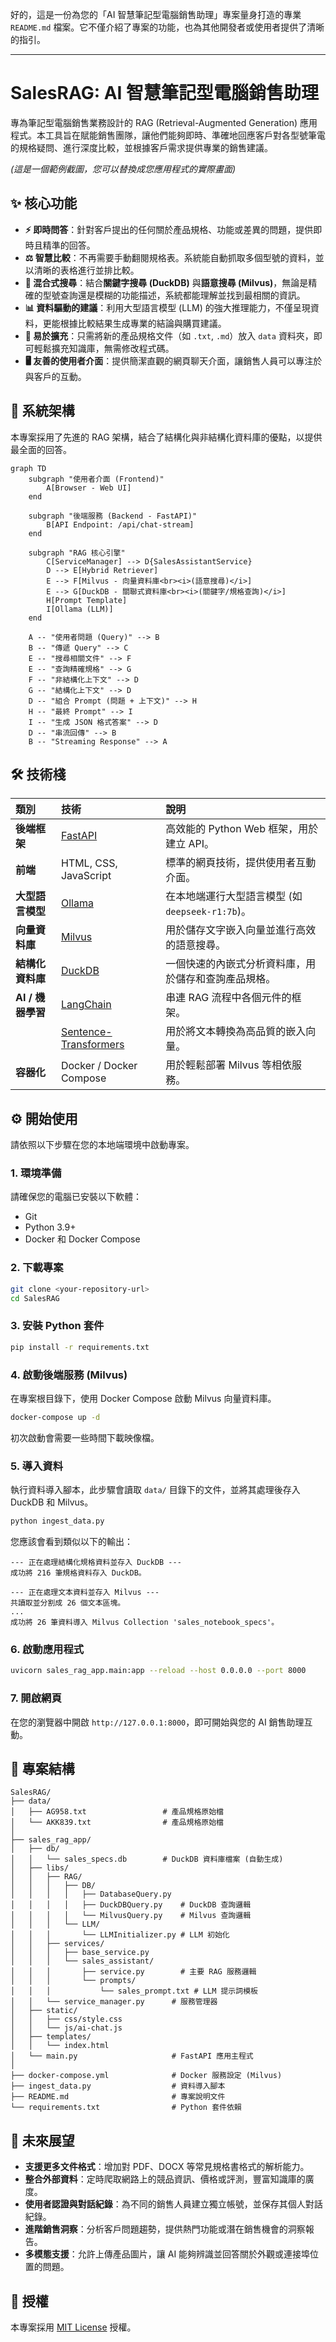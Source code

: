 好的，這是一份為您的「AI 智慧筆記型電腦銷售助理」專案量身打造的專業 `README.md` 檔案。它不僅介紹了專案的功能，也為其他開發者或使用者提供了清晰的指引。

-----

# SalesRAG: AI 智慧筆記型電腦銷售助理

專為筆記型電腦銷售業務設計的 RAG (Retrieval-Augmented Generation) 應用程式。本工具旨在賦能銷售團隊，讓他們能夠即時、準確地回應客戶對各型號筆電的規格疑問、進行深度比較，並根據客戶需求提供專業的銷售建議。

*(這是一個範例截圖，您可以替換成您應用程式的實際畫面)*

## ✨ 核心功能

  * **⚡ 即時問答**：針對客戶提出的任何關於產品規格、功能或差異的問題，提供即時且精準的回答。
  * **⚖️ 智慧比較**：不再需要手動翻閱規格表。系統能自動抓取多個型號的資料，並以清晰的表格進行並排比較。
  * **🧠 混合式搜尋**：結合**關鍵字搜尋 (DuckDB)** 與**語意搜尋 (Milvus)**，無論是精確的型號查詢還是模糊的功能描述，系統都能理解並找到最相關的資訊。
  * **📊 資料驅動的建議**：利用大型語言模型 (LLM) 的強大推理能力，不僅呈現資料，更能根據比較結果生成專業的結論與購買建議。
  * **🔌 易於擴充**：只需將新的產品規格文件（如 `.txt`, `.md`）放入 `data` 資料夾，即可輕鬆擴充知識庫，無需修改程式碼。
  * **🖥️ 友善的使用者介面**：提供簡潔直觀的網頁聊天介面，讓銷售人員可以專注於與客戶的互動。

## 🚀 系統架構

本專案採用了先進的 RAG 架構，結合了結構化與非結構化資料庫的優點，以提供最全面的回答。

```mermaid
graph TD
    subgraph "使用者介面 (Frontend)"
        A[Browser - Web UI]
    end

    subgraph "後端服務 (Backend - FastAPI)"
        B[API Endpoint: /api/chat-stream]
    end

    subgraph "RAG 核心引擎"
        C[ServiceManager] --> D{SalesAssistantService}
        D --> E[Hybrid Retriever]
        E --> F[Milvus - 向量資料庫<br><i>(語意搜尋)</i>]
        E --> G[DuckDB - 關聯式資料庫<br><i>(關鍵字/規格查詢)</i>]
        H[Prompt Template]
        I[Ollama (LLM)]
    end

    A -- "使用者問題 (Query)" --> B
    B -- "傳遞 Query" --> C
    E -- "搜尋相關文件" --> F
    E -- "查詢精確規格" --> G
    F -- "非結構化上下文" --> D
    G -- "結構化上下文" --> D
    D -- "組合 Prompt (問題 + 上下文)" --> H
    H -- "最終 Prompt" --> I
    I -- "生成 JSON 格式答案" --> D
    D -- "串流回傳" --> B
    B -- "Streaming Response" --> A
```

## 🛠️ 技術棧

| 類別 | 技術 | 說明 |
| :--- | :--- | :--- |
| **後端框架** | [FastAPI](https://fastapi.tiangolo.com/) | 高效能的 Python Web 框架，用於建立 API。 |
| **前端** | HTML, CSS, JavaScript | 標準的網頁技術，提供使用者互動介面。 |
| **大型語言模型** | [Ollama](https://ollama.com/) | 在本地端運行大型語言模型 (如 `deepseek-r1:7b`)。 |
| **向量資料庫** | [Milvus](https://milvus.io/) | 用於儲存文字嵌入向量並進行高效的語意搜尋。 |
| **結構化資料庫** | [DuckDB](https://duckdb.org/) | 一個快速的內嵌式分析資料庫，用於儲存和查詢產品規格。 |
| **AI / 機器學習** | [LangChain](https://www.langchain.com/) | 串連 RAG 流程中各個元件的框架。 |
| | [Sentence-Transformers](https://www.sbert.net/) | 用於將文本轉換為高品質的嵌入向量。 |
| **容器化** | Docker / Docker Compose | 用於輕鬆部署 Milvus 等相依服務。 |

## ⚙️ 開始使用

請依照以下步驟在您的本地端環境中啟動專案。

### 1\. 環境準備

請確保您的電腦已安裝以下軟體：

  * Git
  * Python 3.9+
  * Docker 和 Docker Compose

### 2\. 下載專案

```bash
git clone <your-repository-url>
cd SalesRAG
```

### 3\. 安裝 Python 套件

```bash
pip install -r requirements.txt
```

### 4\. 啟動後端服務 (Milvus)

在專案根目錄下，使用 Docker Compose 啟動 Milvus 向量資料庫。

```bash
docker-compose up -d
```

初次啟動會需要一些時間下載映像檔。

### 5\. 導入資料

執行資料導入腳本，此步驟會讀取 `data/` 目錄下的文件，並將其處理後存入 DuckDB 和 Milvus。

```bash
python ingest_data.py
```

您應該會看到類似以下的輸出：

```
--- 正在處理結構化規格資料並存入 DuckDB ---
成功將 216 筆規格資料存入 DuckDB。

--- 正在處理文本資料並存入 Milvus ---
共讀取並分割成 26 個文本區塊。
...
成功將 26 筆資料導入 Milvus Collection 'sales_notebook_specs'。
```

### 6\. 啟動應用程式

```bash
uvicorn sales_rag_app.main:app --reload --host 0.0.0.0 --port 8000
```

### 7\. 開啟網頁

在您的瀏覽器中開啟 `http://127.0.0.1:8000`，即可開始與您的 AI 銷售助理互動。

## 📂 專案結構

```
SalesRAG/
├── data/
│   ├── AG958.txt                 # 產品規格原始檔
│   └── AKK839.txt                # 產品規格原始檔
│
├── sales_rag_app/
│   ├── db/
│   │   └── sales_specs.db        # DuckDB 資料庫檔案 (自動生成)
│   ├── libs/
│   │   ├── RAG/
│   │   │   ├── DB/
│   │   │   │   ├── DatabaseQuery.py
│   │   │   │   ├── DuckDBQuery.py    # DuckDB 查詢邏輯
│   │   │   │   └── MilvusQuery.py    # Milvus 查詢邏輯
│   │   │   └── LLM/
│   │   │       └── LLMInitializer.py # LLM 初始化
│   │   ├── services/
│   │   │   ├── base_service.py
│   │   │   └── sales_assistant/
│   │   │       ├── service.py        # 主要 RAG 服務邏輯
│   │   │       └── prompts/
│   │   │           └── sales_prompt.txt # LLM 提示詞模板
│   │   └── service_manager.py      # 服務管理器
│   ├── static/
│   │   ├── css/style.css
│   │   └── js/ai-chat.js
│   ├── templates/
│   │   └── index.html
│   └── main.py                     # FastAPI 應用主程式
│
├── docker-compose.yml              # Docker 服務設定 (Milvus)
├── ingest_data.py                  # 資料導入腳本
├── README.md                       # 專案說明文件
└── requirements.txt                # Python 套件依賴
```

## 🔮 未來展望

  * **支援更多文件格式**：增加對 PDF、DOCX 等常見規格書格式的解析能力。
  * **整合外部資料**：定時爬取網路上的競品資訊、價格或評測，豐富知識庫的廣度。
  * **使用者認證與對話紀錄**：為不同的銷售人員建立獨立帳號，並保存其個人對話紀錄。
  * **進階銷售洞察**：分析客戶問題趨勢，提供熱門功能或潛在銷售機會的洞察報告。
  * **多模態支援**：允許上傳產品圖片，讓 AI 能夠辨識並回答關於外觀或連接埠位置的問題。

## 📄 授權

本專案採用 [MIT License](https://www.google.com/search?q=LICENSE) 授權。
